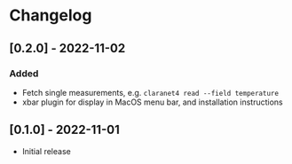 # Changelog
## [0.2.0] - 2022-11-02

### Added

- Fetch single measurements, e.g. `claranet4 read --field temperature`
- xbar plugin for display in MacOS menu bar, and installation instructions



## [0.1.0] - 2022-11-01

- Initial release
